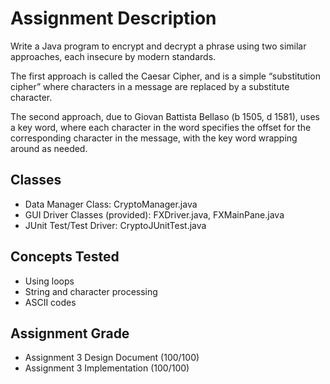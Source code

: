 # Assignment Description
Write a Java program to encrypt and decrypt a phrase using two similar approaches, each insecure by modern standards.

The first approach is called the Caesar Cipher, and is a simple “substitution cipher” where characters in a message are replaced by a substitute character.

The second approach, due to Giovan Battista Bellaso (b 1505, d 1581), uses a key word, where each character in the word specifies the offset for the corresponding character in the message, with the key word wrapping around as needed.
## Classes
- Data Manager Class: CryptoManager.java
- GUI Driver Classes (provided): FXDriver.java, FXMainPane.java
- JUnit Test/Test Driver: CryptoJUnitTest.java
## Concepts Tested
- Using loops
- String and character processing
- ASCII codes
## Assignment Grade
- Assignment 3 Design Document (100/100)
- Assignment 3 Implementation (100/100)

